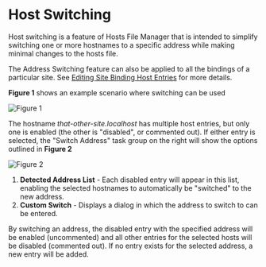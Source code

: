 # Host Switching

Host switching is a feature of Hosts File Manager that is intended to simplify switching one or more hostnames to a specific address while making minimal changes to the hosts file.

The Address Switching feature can also be applied to all the bindings of a particular site. See [Editing Site Binding Host Entries](Editing%20Site%20Binding%20Host%20Entries.md) for more details.

**Figure 1** shows an example scenario where switching can be used

![Figure 1](Host%20Switching_host-switching-entries.png)

The hostname _that-other-site.localhost_ has multiple host entries, but only one is enabled (the other is "disabled", or commented out). If either entry is selected, the "Switch Address" task group on the right will show the options outlined in **Figure 2**

![Figure 2](Host%20Switching_host-switching-options.png)

1. **Detected Address List** - Each disabled entry will appear in this list, enabling the selected hostnames to automatically be "switched" to the new address.
1. **Custom Switch** - Displays a dialog in which the address to switch to can be entered.

By switching an address, the disabled entry with the specified address will be enabled (uncommented) and all other entries for the selected hosts will be disabled (commented out). If no entry exists for the selected address, a new entry will be added.
